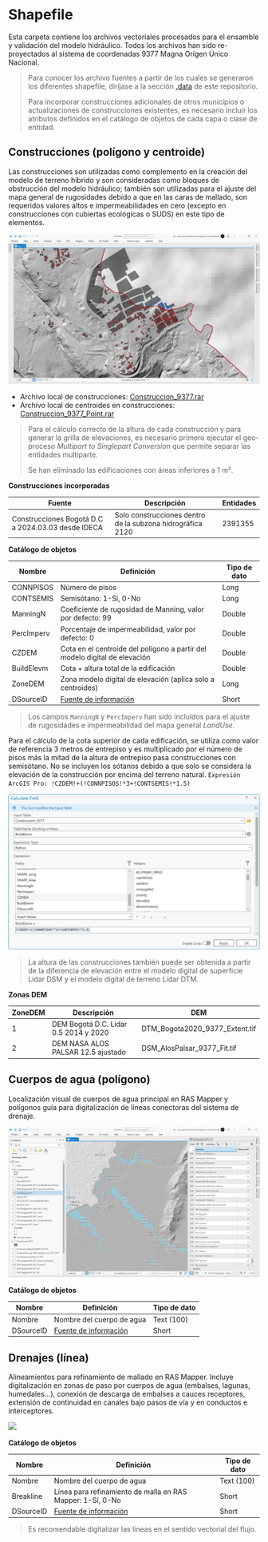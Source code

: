 # Shapefile

Esta carpeta contiene los archivos vectoriales procesados para el ensamble y validación del modelo hidráulico. Todos los archivos han sido re-proyectados al sistema de coordenadas 9377 Magna Orígen Único Nacional.

> Para conocer los archivo fuentes a partir de los cuales se generaron los diferentes shapefile, diríjase a la sección [.data](../.data) de este repositorio.
> 
> Para incorporar construcciones adicionales de otros municipios o actualizaciones de construcciones existentes, es necesario incluir los atributos definidos en el catálogo de objetos de cada capa o clase de entidad.


## Construcciones (polígono y centroide)

Las construcciones son utilizadas como complemento en la creación del modelo de terreno híbrido y son consideradas como bloques de obstrucción del modelo hidráulico; también son utilizadas para el ajuste del mapa general de rugosidades debido a que en las caras de mallado, son requeridos valores altos e impermeabilidades en cero (excepto en construcciones con cubiertas ecológicas o SUDS) en este tipo de elementos.

![](../.graph/ArcGISPro_Layer_Construcciones.png)

* Archivo local de construcciones: [Construccion_9377.rar](Construccion_9377)
* Archivo local de centroides en construcciones: [Construccion_9377_Point.rar](Construccion_9377)

> Para el cálculo correcto de la altura de cada construcción y para generar la grilla de elevaciones, es necesario primero ejecutar el geo-proceso _Multipart to Singlepart Conversion_ que permite separar las entidades multiparte.
> 
> Se han eliminado las edificaciones con áreas inferiores a 1 m².

**Construcciones incorporadas**

| Fuente                                             | Descripción                                                | Entidades |
|----------------------------------------------------|------------------------------------------------------------|-----------|
| Construcciones Bogotá D.C a 2024.03.03 desde IDECA | Solo construcciones dentro de la subzona hidrográfica 2120 | 2391355   |

**Catálogo de objetos**

| Nombre     | Definición                                                                 | Tipo de dato |
|------------|----------------------------------------------------------------------------|--------------|
| CONNPISOS  | Número de pisos                                                            | Long         |
| CONTSEMIS  | Semisótano: 1-Sí, 0-No                                                     | Long         |
| ManningN   | Coeficiente de rugosidad de Manning, valor por defecto: 99                 | Double       |
| PercImperv | Porcentaje de impermeabilidad, valor por defecto: 0                        | Double       |
| CZDEM      | Cota en el centroide del polígono a partir del modelo digital de elevación | Double       |
| BuildElevm | Cota + altura total de la edificación                                      | Double       |
| ZoneDEM    | Zona modelo digital de elevación (aplica solo a centroides)                | Long         |
| DSourceID  | [Fuente de información](../Readme.md#fuentes-de-información)               | Short        |

> Los campos `ManningN` y `PercImperv` han sido incluídos para el ajuste de rugosidades e impermeabilidad del mapa general _LandUse_.

Para el cálculo de la cota superior de cada edificación, se utiliza como valor de referencia 3 metros de entrepiso y es multiplicado por el número de pisos más la mitad de la altura de entrepiso pasa construcciones con semisótano. No se incluyen los sótanos debido a que solo se considera la elevación de la construcción por encima del terreno natural. `Expresión ArcGIS Pro: !CZDEM!+(!CONNPISOS!*3+!CONTSEMIS!*1.5)`

![R.HydroBogota](../.graph/ArcGISPro_CalculateField_BuildElevm.png)

> La altura de las construcciones también puede ser obtenida a partir de la diferencia de elevación entre el modelo digital de superficie Lidar DSM y el modelo digital de terreno Lidar DTM. 

**Zonas DEM**

| ZoneDEM | Descripción                           | DEM                            |
|---------|---------------------------------------|--------------------------------|
| 1       | DEM Bogotá D.C. Lidar 0.5 2014 y 2020 | DTM_Bogota2020_9377_Extent.tif |
| 2       | DEM NASA ALOS PALSAR 12.5 ajustado    | DSM_AlosPalsar_9377_Fit.tif    |


## Cuerpos de agua (polígono)

Localización visual de cuerpos de agua principal en RAS Mapper y polígonos guía para digitalización de líneas conectoras del sistema de drenaje.

![](../.graph/ArcGISPro_Layer_CuerpoAgua.png)

**Catálogo de objetos**

| Nombre    | Definición                                                   | Tipo de dato |
|-----------|--------------------------------------------------------------|--------------|
| Nombre    | Nombre del cuerpo de agua                                    | Text (100)   |
| DSourceID | [Fuente de información](../Readme.md#fuentes-de-información) | Short        |


## Drenajes (línea)

Alineamientos para refinamiento de mallado en RAS Mapper. Incluye digitalización en zonas de paso por cuerpos de agua (embalses, lagunas, humedales…), conexión de descarga de embalses a cauces receptores, extensión de continuidad en canales bajo pasos de vía y en conductos e interceptores.

![](../.graph/ArcGISPro_Layer_Drenaje.png)

**Catálogo de objetos**

| Nombre    | Definición                                                   | Tipo de dato |
|-----------|--------------------------------------------------------------|--------------|
| Nombre    | Nombre del cuerpo de agua                                    | Text (100)   |
| Breakline | Línea para refinamiento de malla en RAS Mapper: 1-Sí, 0-No   | Short        |
| DSourceID | [Fuente de información](../Readme.md#fuentes-de-información) | Short        |

> Es recomendable digitalizar las líneas en el sentido vectorial del flujo.